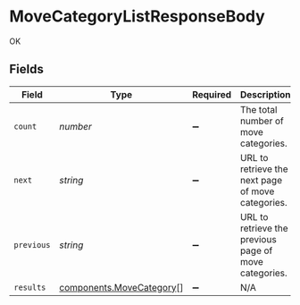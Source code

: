 # MoveCategoryListResponseBody

OK


## Fields

| Field                                                                | Type                                                                 | Required                                                             | Description                                                          | Example                                                              |
| -------------------------------------------------------------------- | -------------------------------------------------------------------- | -------------------------------------------------------------------- | -------------------------------------------------------------------- | -------------------------------------------------------------------- |
| `count`                                                              | *number*                                                             | :heavy_minus_sign:                                                   | The total number of move categories.                                 | 3                                                                    |
| `next`                                                               | *string*                                                             | :heavy_minus_sign:                                                   | URL to retrieve the next page of move categories.                    | https://pokeapi.co/api/v2/move-category/?offset=20&limit=20          |
| `previous`                                                           | *string*                                                             | :heavy_minus_sign:                                                   | URL to retrieve the previous page of move categories.                |                                                                      |
| `results`                                                            | [components.MoveCategory](../../models/components/movecategory.md)[] | :heavy_minus_sign:                                                   | N/A                                                                  |                                                                      |